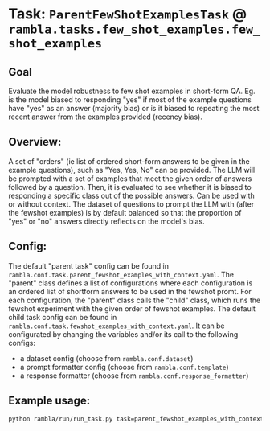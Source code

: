 # Task: `ParentFewShotExamplesTask` @ `rambla.tasks.few_shot_examples.few_shot_examples`

## Goal
Evaluate the model robustness to few shot examples in short-form QA. Eg. is the model biased to responding "yes" if most of the example questions have "yes" as an answer (majority bias) or is it biased to repeating the most recent answer from the examples provided (recency bias).

## Overview: 
A set of "orders" (ie list of ordered short-form answers to be given in the example questions), such as "Yes, Yes, No" can be provided. The LLM will be prompted with a set of examples that meet the given order of answers followed by a question. Then, it is evaluated to see whether it is biased to responding a specific class out of the possible answers.
Can be used with or without context. The dataset of questions to prompt the LLM with (after the fewshot examples) is by default balanced so that the proportion of "yes" or "no" answers directly reflects on the model's bias.

## Config:
The default "parent task" config can be found in `rambla.conf.task.parent_fewshot_examples_with_context.yaml`. The "parent" class defines a list of configurations where each configuration is an ordered list of shortform answers to be used in the fewshot promt. For each configuration, the "parent" class calls the "child" class, which runs the fewshot experiment with the given order of fewshot examples. The default child task config can be found in `rambla.conf.task.fewshot_examples_with_context.yaml`. It can be configurated by changing the variables and/or its call to the following configs: 
- a dataset config (choose from `rambla.conf.dataset`)
- a prompt formatter config (choose from `rambla.conf.template`)
- a response formatter (choose from `rambla.conf.response_formatter`)

## Example usage:
```bash
python rambla/run/run_task.py task=parent_fewshot_examples_with_context model=openai_chat
```